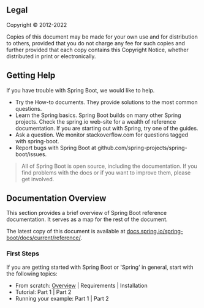 ## Legal

Copyright © 2012-2022

Copies of this document may be made for your own use and for distribution to others, provided that you do not charge any
fee for such copies and further provided that each copy contains this Copyright Notice, whether distributed in print or
electronically.

## Getting Help

If you have trouble with Spring Boot, we would like to help.

- Try the How-to documents. They provide solutions to the most common questions.
- Learn the Spring basics. Spring Boot builds on many other Spring projects. Check the spring.io web-site for a wealth
  of reference documentation. If you are starting out with Spring, try one of the guides.
- Ask a question. We monitor stackoverflow.com for questions tagged with spring-boot.
- Report bugs with Spring Boot at github.com/spring-projects/spring-boot/issues.

> All of Spring Boot is open source, including the documentation. If you find problems with the docs or if you want to improve them, please get involved.

## Documentation Overview

This section provides a brief overview of Spring Boot reference documentation. It serves as a map for the rest of the
document.

The latest copy of this document is available at [docs.spring.io/spring-boot/docs/current/reference/](https://docs.spring.io/spring-boot/docs/current/reference/).
 
### First Steps
If you are getting started with Spring Boot or 'Spring' in general, start with the following topics:

- From scratch: [Overview](#getting-started.introducing-spring-boot) | Requirements | Installation
- Tutorial: Part 1 | Part 2
- Running your example: Part 1 | Part 2
